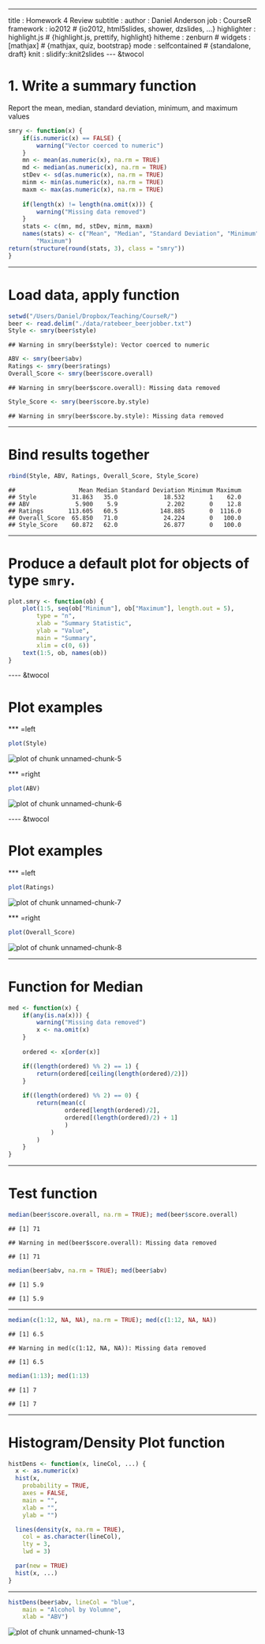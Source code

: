 ---
title       : Homework 4 Review
subtitle    : 
author      : Daniel Anderson
job         : CourseR
framework   : io2012        # {io2012, html5slides, shower, dzslides, ...}
highlighter : highlight.js  # {highlight.js, prettify, highlight}
hitheme     : zenburn      # 
widgets     : [mathjax]            # {mathjax, quiz, bootstrap}
mode        : selfcontained # {standalone, draft}
knit        : slidify::knit2slides
--- &twocol

# 1. Write a summary function 
Report the mean, median, standard deviation, minimum, and maximum values


```r
smry <- function(x) {
	if(is.numeric(x) == FALSE) {
		warning("Vector coerced to numeric")
	}
	mn <- mean(as.numeric(x), na.rm = TRUE)
	md <- median(as.numeric(x), na.rm = TRUE)
	stDev <- sd(as.numeric(x), na.rm = TRUE)
	minm <- min(as.numeric(x), na.rm = TRUE)
	maxm <- max(as.numeric(x), na.rm = TRUE)
	
	if(length(x) != length(na.omit(x))) {
		warning("Missing data removed")
	}	
	stats <- c(mn, md, stDev, minm, maxm)
	names(stats) <- c("Mean", "Median", "Standard Deviation", "Minimum", 
		"Maximum")
return(structure(round(stats, 3), class = "smry"))
}
```

---- 
# Load data, apply function


```r
setwd("/Users/Daniel/Dropbox/Teaching/CourseR/")
beer <- read.delim("./data/ratebeer_beerjobber.txt")
Style <- smry(beer$style)
```

```
## Warning in smry(beer$style): Vector coerced to numeric
```

```r
ABV <- smry(beer$abv)
Ratings <- smry(beer$ratings)
Overall_Score <- smry(beer$score.overall)
```

```
## Warning in smry(beer$score.overall): Missing data removed
```

```r
Style_Score <- smry(beer$score.by.style)
```

```
## Warning in smry(beer$score.by.style): Missing data removed
```

----
# Bind results together

```r
rbind(Style, ABV, Ratings, Overall_Score, Style_Score)
```

```
##                  Mean Median Standard Deviation Minimum Maximum
## Style          31.863   35.0             18.532       1    62.0
## ABV             5.900    5.9              2.202       0    12.8
## Ratings       113.605   60.5            148.885       0  1116.0
## Overall_Score  65.850   71.0             24.224       0   100.0
## Style_Score    60.872   62.0             26.877       0   100.0
```

----
# Produce a default plot for objects of type `smry`.


```r
plot.smry <- function(ob) {
	plot(1:5, seq(ob["Minimum"], ob["Maximum"], length.out = 5), 
		type = "n", 
		xlab = "Summary Statistic",
		ylab = "Value",
		main = "Summary",
		xlim = c(0, 6))
	text(1:5, ob, names(ob))
}
```

---- &twocol
# Plot examples

*** =left


```r
plot(Style)
```

![plot of chunk unnamed-chunk-5](assets/fig/unnamed-chunk-5-1.png)

*** =right


```r
plot(ABV)
```

![plot of chunk unnamed-chunk-6](assets/fig/unnamed-chunk-6-1.png)

---- &twocol
# Plot examples

*** =left


```r
plot(Ratings)
```

![plot of chunk unnamed-chunk-7](assets/fig/unnamed-chunk-7-1.png)

*** =right


```r
plot(Overall_Score)
```

![plot of chunk unnamed-chunk-8](assets/fig/unnamed-chunk-8-1.png)

----
# Function for Median


```r
med <- function(x) {
	if(any(is.na(x))) {
		warning("Missing data removed")
		x <- na.omit(x)
	}
	
	ordered <- x[order(x)]

	if((length(ordered) %% 2) == 1) {
		return(ordered[ceiling(length(ordered)/2)])
	}
	
	if((length(ordered) %% 2) == 0) {
		return(mean(c(
				ordered[length(ordered)/2],
				ordered[(length(ordered)/2) + 1]
				)
			)
		)
	}
}
```

----
# Test function


```r
median(beer$score.overall, na.rm = TRUE); med(beer$score.overall)
```

```
## [1] 71
```

```
## Warning in med(beer$score.overall): Missing data removed
```

```
## [1] 71
```

```r
median(beer$abv, na.rm = TRUE); med(beer$abv)
```

```
## [1] 5.9
```

```
## [1] 5.9
```

----


```r
median(c(1:12, NA, NA), na.rm = TRUE); med(c(1:12, NA, NA))
```

```
## [1] 6.5
```

```
## Warning in med(c(1:12, NA, NA)): Missing data removed
```

```
## [1] 6.5
```

```r
median(1:13); med(1:13)
```

```
## [1] 7
```

```
## [1] 7
```

----
# Histogram/Density Plot function


```r
histDens <- function(x, lineCol, ...) {
  x <- as.numeric(x)
  hist(x, 
    probability = TRUE, 
    axes = FALSE,
    main = "", 
    xlab = "", 
    ylab = "")

  lines(density(x, na.rm = TRUE), 
    col = as.character(lineCol), 
    lty = 3, 
    lwd = 3)

  par(new = TRUE)
  hist(x, ...)
}
```

----


```r
histDens(beer$abv, lineCol = "blue", 
	main = "Alcohol by Volumne",
	xlab = "ABV")
```

![plot of chunk unnamed-chunk-13](assets/fig/unnamed-chunk-13-1.png) 
